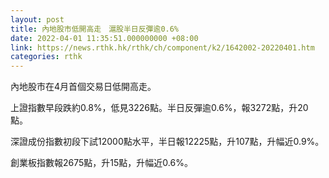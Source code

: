 ```yaml
---
layout: post
title: 內地股市低開高走　滬股半日反彈逾0.6%
date: 2022-04-01 11:35:51.000000000 +08:00
link: https://news.rthk.hk/rthk/ch/component/k2/1642002-20220401.htm
categories: rthk
---
```


內地股市在4月首個交易日低開高走。

上證指數早段跌約0.8%，低見3226點。半日反彈逾0.6%，報3272點，升20點。

深證成份指數初段下試12000點水平，半日報12225點，升107點，升幅近0.9%。

創業板指數報2675點，升15點，升幅近0.6%。

